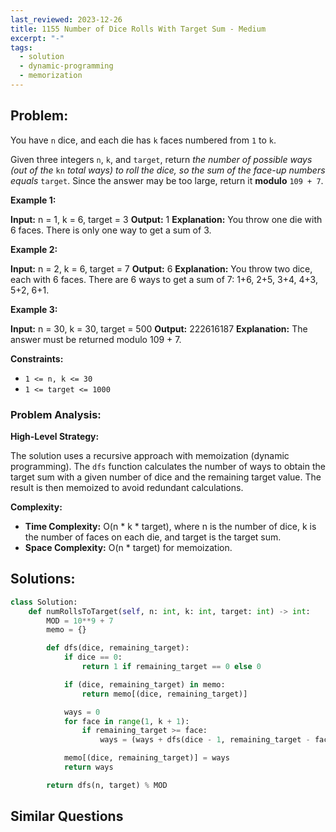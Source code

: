 ```yaml
---
last_reviewed: 2023-12-26
title: 1155 Number of Dice Rolls With Target Sum - Medium
excerpt: "-"
tags:
  - solution
  - dynamic-programming
  - memorization
---
```

## Problem:
You have `n` dice, and each die has `k` faces numbered from `1` to `k`.

Given three integers `n`, `k`, and `target`, return _the number of possible ways (out of the_ `kn` _total ways)_ _to roll the dice, so the sum of the face-up numbers equals_ `target`. Since the answer may be too large, return it **modulo** `109 + 7`.

**Example 1:**

**Input:** n = 1, k = 6, target = 3
**Output:** 1
**Explanation:** You throw one die with 6 faces.
There is only one way to get a sum of 3.

**Example 2:**

**Input:** n = 2, k = 6, target = 7
**Output:** 6
**Explanation:** You throw two dice, each with 6 faces.
There are 6 ways to get a sum of 7: 1+6, 2+5, 3+4, 4+3, 5+2, 6+1.

**Example 3:**

**Input:** n = 30, k = 30, target = 500
**Output:** 222616187
**Explanation:** The answer must be returned modulo 109 + 7.

**Constraints:**

- `1 <= n, k <= 30`
- `1 <= target <= 1000`

### Problem Analysis:
**High-Level Strategy:** 

The solution uses a recursive approach with memoization (dynamic programming). The `dfs` function calculates the number of ways to obtain the target sum with a given number of dice and the remaining target value. The result is then memoized to avoid redundant calculations.

**Complexity:**

- **Time Complexity:** O(n * k * target), where n is the number of dice, k is the number of faces on each die, and target is the target sum.
- **Space Complexity:** O(n * target) for memoization.

## Solutions:

```python
class Solution:
    def numRollsToTarget(self, n: int, k: int, target: int) -> int:
        MOD = 10**9 + 7
        memo = {}

        def dfs(dice, remaining_target):
            if dice == 0:
                return 1 if remaining_target == 0 else 0

            if (dice, remaining_target) in memo:
                return memo[(dice, remaining_target)]

            ways = 0
            for face in range(1, k + 1):
                if remaining_target >= face:
                    ways = (ways + dfs(dice - 1, remaining_target - face)) % MOD

            memo[(dice, remaining_target)] = ways
            return ways

        return dfs(n, target) % MOD
```

## Similar Questions